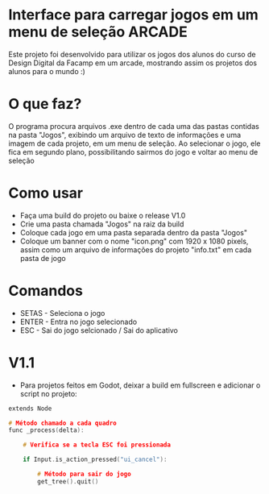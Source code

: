 # Interface para carregar jogos em um menu de seleção ARCADE

Este projeto foi desenvolvido para utilizar os jogos dos alunos do curso de Design Digital da Facamp em um arcade, mostrando assim os projetos dos alunos para o mundo :)

# O que faz?
O programa procura arquivos .exe dentro de cada uma das pastas contidas na pasta "Jogos", exibindo um arquivo de texto de informações e uma imagem de cada projeto, em um menu de seleção. Ao selecionar o jogo, ele fica em segundo plano, possibilitando sairmos do jogo e voltar ao menu de seleção

# Como usar

- Faça uma build do projeto ou baixe o release V1.0
- Crie uma pasta chamada "Jogos" na raiz da build
- Coloque cada jogo em uma pasta separada dentro da pasta "Jogos"
- Coloque um banner com o nome "icon.png" com 1920 x 1080 pixels, assim como um arquivo de informações do projeto "info.txt" em cada pasta de jogo

# Comandos

- SETAS - Seleciona o jogo
- ENTER - Entra no jogo selecionado
- ESC - Sai do jogo selcionado / Sai do aplicativo


# V1.1
- Para projetos feitos em Godot, deixar a build em fullscreen e adicionar o script no projeto:


```c
extends Node

# Método chamado a cada quadro
func _process(delta):

	# Verifica se a tecla ESC foi pressionada

	if Input.is_action_pressed("ui_cancel"):

		# Método para sair do jogo
		get_tree().quit()
```
